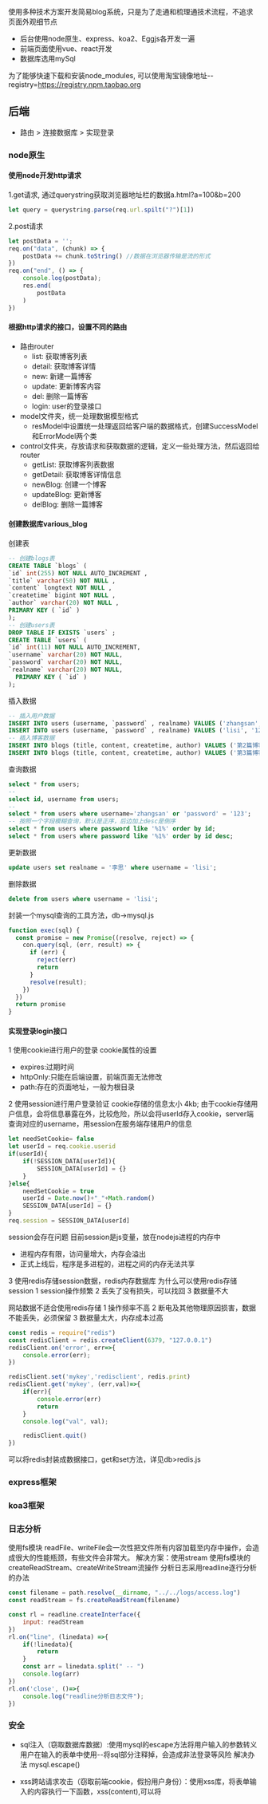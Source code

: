 使用多种技术方案开发简易blog系统，只是为了走通和梳理通技术流程，不追求页面外观细节点

* 后台使用node原生、express、koa2、Eggjs各开发一遍
* 前端页面使用vue、react开发
* 数据库选用mySql

为了能够快速下载和安装node_modules, 可以使用淘宝镜像地址--registry=https://registry.npm.taobao.org

## 后端

* 路由 > 连接数据库 > 实现登录

### node原生

#### 使用node开发http请求
  1.get请求, 通过querystring获取浏览器地址栏的数据a.html?a=100&b=200

``` js
let query = querystring.parse(req.url.spilt("?")[1])
```

  2.post请求

``` js
let postData = '';
req.on("data", (chunk) => {
    postData += chunk.toString() //数据在浏览器传输是流的形式
})
req.on("end", () => {
    console.log(postData);
    res.end(
        postData
    )
})
```

#### 根据http请求的接口，设置不同的路由

* 路由router
  + list: 获取博客列表
  + detail: 获取博客详情
  + new: 新建一篇博客
  + update: 更新博客内容
  + del: 删除一篇博客
  + login: user的登录接口
* model文件夹，统一处理数据模型格式
  + resModel中设置统一处理返回给客户端的数据格式，创建SuccessModel和ErrorModel两个类
* control文件夹，存放请求和获取数据的逻辑，定义一些处理方法，然后返回给router
  + getList: 获取博客列表数据
  + getDetail: 获取博客详情信息
  + newBlog: 创建一个博客
  + updateBlog: 更新博客
  + delBlog: 删除一篇博客

#### 创建数据库various_blog

创建表

``` sql
-- 创建blogs表
CREATE TABLE `blogs` (
`id` int(255) NOT NULL AUTO_INCREMENT ,
`title` varchar(50) NOT NULL ,
`content` longtext NOT NULL ,
`createtime` bigint NOT NULL ,
`author` varchar(20) NOT NULL ,
PRIMARY KEY ( `id` )
);
-- 创建users表
DROP TABLE IF EXISTS `users` ;
CREATE TABLE `users` (
`id` int(11) NOT NULL AUTO_INCREMENT,
`username` varchar(20) NOT NULL,
`password` varchar(20) NOT NULL,
`realname` varchar(20) NOT NULL,
  PRIMARY KEY ( `id` )
);
```

插入数据

``` sql
-- 插入用户数据
INSERT INTO users (username, `password` , realname) VALUES ('zhangsan', '123', '张三');
INSERT INTO users (username, `password` , realname) VALUES ('lisi', '123', '李四');
-- 插入博客数据
INSERT INTO blogs (title, content, createtime, author) VALUES ('第2篇博客标题222', '第一篇博客内容222', 1590590733927, '张三');
INSERT INTO blogs (title, content, createtime, author) VALUES ('第3篇博客标题333', '第3篇博客内容333', 1590590733927, '张三');
```

查询数据

``` sql
select * from users;
-- 
select id, username from users;
-- 
select * from users where username='zhangsan' or 'password' = '123';
-- 按照一个字段模糊查询，默认是正序，后边加上desc是倒序
select * from users where password like '%1%' order by id;
select * from users where password like '%1%' order by id desc;
```

更新数据

``` sql
update users set realname = '李思' where username = 'lisi';
```

删除数据

``` sql
delete from users where username = 'lisi';
```

封装一个mysql查询的工具方法，db->mysql.js
``` js
function exec(sql) {
  const promise = new Promise((resolve, reject) => {
    con.query(sql, (err, result) => {
      if (err) {
        reject(err)
        return
      }
      resolve(result);
    })
  })
  return promise
}
```

#### 实现登录login接口
1 使用cookie进行用户的登录
cookie属性的设置
* expires:过期时间
* httpOnly:只能在后端设置，前端页面无法修改
* path:存在的页面地址，一般为根目录

2 使用session进行用户登录验证
cookie存储的信息太小 4kb;
由于cookie存储用户信息，会将信息暴露在外，比较危险，所以会将userId存入cookie，server端查询对应的username，用session在服务端存储用户的信息
```js
let needSetCookie= false
let userId = req.cookie.userid
if(userId){
    if(!SESSION_DATA[userId]){
        SESSION_DATA[userId] = {}
    }
}else{
    needSetCookie = true
    userId = Date.now()+"_"+Math.random()
    SESSION_DATA[userId] = {}
}
req.session = SESSION_DATA[userId]
```
session会存在问题
目前session是js变量，放在nodejs进程的内存中
* 进程内存有限，访问量增大，内存会溢出
* 正式上线后，程序是多进程的，进程之间的内存无法共享

3 使用redis存储session数据，redis内存数据库
为什么可以使用redis存储session
1 session操作频繁
2 丢失了没有损失，可以找回
3 数据量不大

网站数据不适合使用redis存储
1 操作频率不高
2 断电及其他物理原因损害，数据不能丢失，必须保留
3 数据量太大，内存成本过高

```js
const redis = require("redis")
const redisClient = redis.createClient(6379, "127.0.0.1")
redisClient.on('error', err=>{
    console.error(err);
})

redisClient.set('mykey','redisclient', redis.print)
redisClient.get('mykey', (err,val)=>{
    if(err){
        console.error(err)
        return
    }
    console.log("val", val);

    redisClient.quit()
})
```
可以将redis封装成数据接口，get和set方法，详见db>redis.js

### express框架

### koa3框架

### 日志分析
使用fs模块
readFile、writeFile会一次性把文件所有内容加载至内存中操作，会造成很大的性能瓶颈，有些文件会非常大。
解决方案：使用stream
使用fs模块的createReadStream、createWriteStream流操作
分析日志采用readline逐行分析的办法
```js
const filename = path.resolve(__dirname, "../../logs/access.log")
const readStream = fs.createReadStream(filename)

const rl = readline.createInterface({
    input: readStream
})
rl.on("line", (linedata) =>{
    if(!linedata){
        return
    }
    const arr = linedata.split(" -- ")
    console.log(arr)
})
rl.on('close', ()=>{
    console.log("readline分析日志文件");
})
```
### 安全
- sql注入（窃取数据库数据）:使用mysql的escape方法将用户输入的参数转义
用户在输入的表单中使用--将sql部分注释掉，会造成非法登录等风险
解决办法
mysql.escape()

- xss跨站请求攻击（窃取前端cookie，假扮用户身份）：使用xss库，将表单输入的内容执行一下函数，xss(content),可以将<script>转为没有攻击性的文本&lt;script&gt;
转换特殊符号
& -> &amp;
< -> &lt;
> -> &gt;
" -> &quot;
' -> &#x27;
/ -> &#x2F;
使用node的xss依赖包
let content = xss(content)

- csrf跨站请求伪造（假扮被访问网站的身份）

- 密码加密:数据库禁止存放明文密码
crypto数据加密
```js
function md5(content){
    let md5 = crypto.createHash('md5')
    return md5.update(content).digest('hex')
}
function generatePassword(pwd){
    const str = `password=${pwd}&key=${SECRET_KEY}`
    return md5(str)
}
console.log(generatePassword(123));
```

## 前端
### jqhtml的实现
nginx做前后端接口联调
nginx是高性能的web服务器，适合做静态服务、负载均衡
可以将jq-html的文件通过http-server启动在8001端口

反向代理通过配置nginx/conf/nginx.conf文件
``` txt
location / {
  proxy_pass  http://127.0.0.1:8001;
}
location /api/ {
  proxy_pass  http://127.0.0.1:8000;
  proxy_set_header Host $host;
}
```
然后执行测试配置文件脚本格式是否正确
nginx -t
启动nginx：nginx;
重启nginx：nginx -s reload
停止nginx ： nginx -s stop

### vue-html的实现




### react-html的实现